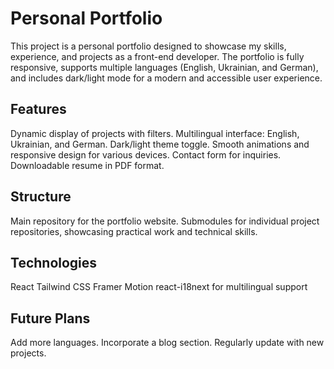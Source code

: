 # Personal Portfolio
This project is a personal portfolio designed to showcase my skills, experience, and projects as a front-end developer. The portfolio is fully responsive, supports multiple languages (English, Ukrainian, and German), and includes dark/light mode for a modern and accessible user experience.

## Features

Dynamic display of projects with filters.
Multilingual interface: English, Ukrainian, and German.
Dark/light theme toggle.
Smooth animations and responsive design for various devices.
Contact form for inquiries.
Downloadable resume in PDF format.

## Structure

Main repository for the portfolio website.
Submodules for individual project repositories, showcasing practical work and technical skills.

## Technologies

React
Tailwind CSS
Framer Motion
react-i18next for multilingual support

## Future Plans

Add more languages.
Incorporate a blog section.
Regularly update with new projects.